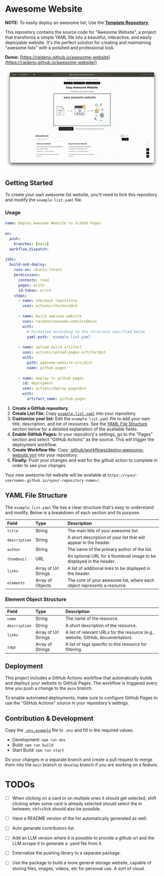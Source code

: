 # Awesome Website

**NOTE:** To easily deploy an awesome list; Use the [**Template Repository**](https://github.com/raideno/easy-awesome-website).

This repository contains the source code for "Awesome Website", a project that transforms a simple YAML file into a beautiful, interactive, and easily deployable website. It's the perfect solution for creating and maintaining "awesome lists" with a polished and professional look.

**Demo:** [https://raideno.github.io/awesome-website](https://raideno.github.io/awesome-website/)

![website-preview](./assets/preview.png)

## Getting Started

To create your own awesome list website, you'll need to fork this repository and modify the `example.list.yaml` file.

### Usage

```yaml
name: Deploy Awesome Website to GitHub Pages

on:
  push:
    branches: [main]
  workflow_dispatch:

jobs:
  build-and-deploy:
    runs-on: ubuntu-latest
    permissions:
      contents: read
      pages: write
      id-token: write
    steps:
      - name: checkout repository
        uses: actions/checkout@v4

      - name: build awesome website
        uses: raideno/awesome-website@main
        with:
          # Formatted according to the structure specified below
          yaml-path: 'example.list.yaml'

      - name: upload build artifact
        uses: actions/upload-pages-artifact@v3
        with:
          path: awesome-website-src/dist
          name: github-pages

      - name: deploy to github pages
        id: deployment
        uses: actions/deploy-pages@v4
        with:
          artifact_name: github-pages

```

1. **Create a GitHub repository.**
2. **Create List File:** Copy [`example.list.yaml`](./example.list.yaml) into your repository.
3. **Customize your list:** Edit the `example.list.yaml` file to add your own title, description, and list of resources. See the [YAML File Structure](#yaml-file-structure) section below for a detailed explanation of the available fields.
4. **Enable GitHub Pages:** In your repository's settings, go to the "Pages" section and select "GitHub Actions" as the source. This will trigger the deployment workflow.
5. **Create Workflow file:** Copy [.github/workflows/deploy-awesome-website.yml](./.github/workflows/deploy-awesome-website.yml) into your repository.
6. **Finally:** Push your changes and wait for the github action to complete in order to see your changes.

Your new awesome list website will be available at `https://<your-username>.github.io/<your-repository-name>/`.

## YAML File Structure

The `example.list.yaml` file has a clear structure that's easy to understand and modify. Below is a breakdown of each section and its purpose.

| Field         | Type                 | Description                                                             |
| :------------ | :------------------- | :---------------------------------------------------------------------- |
| `title`       | String               | The main title of your awesome list.                                    |
| `description` | String               | A short description of your list that will appear in the header.        |
| `author`      | String               | The name of the primary author of the list.                             |
| `thumbnail`   | URL                  | An optional URL for a thumbnail image to be displayed in the header.    |
| `links`       | Array of Url Strings | A list of additional links to be displayed in the header.               |
| `elements`    | Array of Objects     | The core of your awesome list, where each object represents a resource. |


### Element Object Structure

| Field         | Type                 | Description                                                                      |
| :------------ | :------------------- | :------------------------------------------------------------------------------- |
| `name`        | String               | The name of the resource.                                                        |
| `description` | String               | A short description of the resource.                                             |
| `links`       | Array of Url Strings | A list of relevant URLs for the resource (e.g., website, GitHub, documentation). |
| `tags`        | Array of Strings     | A list of tags specific to this resource for filtering.                          |

## Deployment

This project includes a GitHub Actions workflow that automatically builds and deploys your website to GitHub Pages. The workflow is triggered every time you push a change to the `main` branch.

To enable automated deployments, make sure to configure GitHub Pages to use the "GitHub Actions" source in your repository's settings.

## Contribution & Development

Copy the [`.env.example`](./.env.example) file to `.env` and fill in the required values.

- Development: `npm run dev`
- Build: `npm run build`
- Start Build: `npm run start`

Do your changes in a separate branch and create a pull request to merge them into the `main` branch or `develop` branch if you are working on a feature.

# TODOs

- [ ] When clicking on a card or on multiple ones it should get selected, shift clicking when some card is already selected should select the in between; ctrl+click should also be possible.
- [ ] Have a README version of the list automatically generated as well.
- [ ] Auto generate contributors list.
- [ ] Add an LLM version where it is possible to provide a github url and the LLM scrape it to generate a .yaml file from it.

- [ ] Externalize the pushing library to a separate package.
- [ ] Use the package to build a more general storage website, capable of storing files, images, videos, etc for personal use. A sort of cloud.
